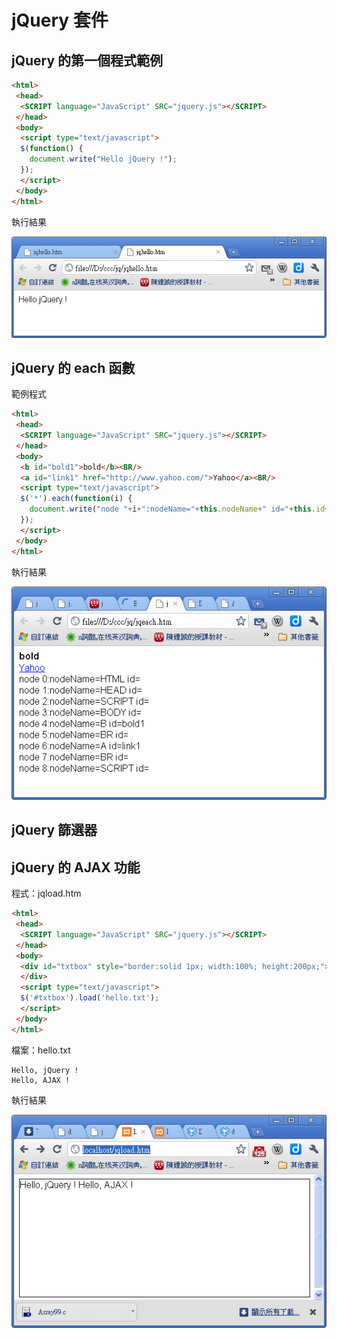 # jQuery 套件

## jQuery 的第一個程式範例

```html
<html>
 <head>
  <SCRIPT language="JavaScript" SRC="jquery.js"></SCRIPT>
 </head>
 <body>
  <script type="text/javascript">
  $(function() {
    document.write("Hello jQuery !");
  });
  </script>
 </body>
</html>
```

執行結果

![](../img/jqhello.png)

## jQuery 的 each 函數

範例程式

```html
<html>
 <head>
  <SCRIPT language="JavaScript" SRC="jquery.js"></SCRIPT>
 </head>
 <body>
  <b id="bold1">bold</b><BR/>
  <a id="link1" href="http://www.yahoo.com/">Yahoo</a><BR/>
  <script type="text/javascript">
  $('*').each(function(i) {
    document.write("node "+i+":nodeName="+this.nodeName+" id="+this.id+"<br/>");
  });
  </script>
 </body>
</html>
```

執行結果

![](../img/jqeach.png)

## jQuery 篩選器


## jQuery 的 AJAX 功能

程式：jqload.htm

```html
<html>
 <head>
  <SCRIPT language="JavaScript" SRC="jquery.js"></SCRIPT>
 </head>
 <body>
  <div id="txtbox" style="border:solid 1px; width:100%; height:200px;">
  </div>
  <script type="text/javascript">
  $('#txtbox').load('hello.txt');
  </script>
 </body>
</html>
```

檔案：hello.txt

```
Hello, jQuery ! 
Hello, AJAX !
```

執行結果

![](../img/jqload.png)

